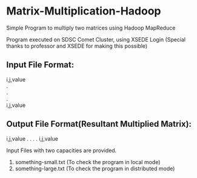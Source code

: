 # Matrix-Multiplication-Hadoop
Simple Program to multiply two matrices using Hadoop MapReduce
  
Program executed on SDSC Comet Cluster, using XSEDE Login (Special thanks to professor and XSEDE for making this possible)

## Input File Format:
i,j,value  
.  
.  
.  
i,j,value

## Output File Format(Resultant Multiplied Matrix):
i,j,value
.
.
.
.
i,j,value

Input Files with two capacities are provided.
1) something-small.txt (To check the program in local mode)
2) something-large.txt (To check the program in distributed mode)
